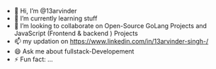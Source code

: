 - 👋 Hi, I’m @13arvinder
- 🌱 I’m currently learning stuff
- 💞️  I’m looking to collaborate on Open-Source GoLang Projects and JavaScript (Frontend & backend ) Projects
- 📫 my updation on https://www.linkedin.com/in/13arvinder-singh-/
- 😄  Ask me about fullstack-Developement
- ⚡ Fun fact: ...

<!---
13arvinder/13arvinder is a ✨ special ✨ repository because its `README.md` (this file) appears on your GitHub profile.
You can click the Preview link to take a look at your changes.
--->
